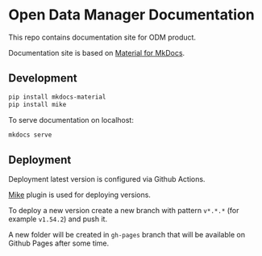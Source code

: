# Open Data Manager Documentation

This repo contains documentation site for ODM product.

Documentation site is based on [Material for MkDocs](https://squidfunk.github.io/mkdocs-material/).

## Development

```sh
pip install mkdocs-material
pip install mike
```

To serve documentation on localhost:

```sh
mkdocs serve
```

## Deployment

Deployment latest version is configured via Github Actions.

[Mike](https://squidfunk.github.io/mkdocs-material/setup/setting-up-versioning/#usage) plugin is used for deploying versions.

To deploy a new version create a new branch with pattern `v*.*.*` (for example `v1.54.2`) and push it.

A new folder will be created in `gh-pages` branch that will be available on Github Pages after some time.
